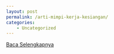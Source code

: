 ```yaml
---
layout: post
permalink: /arti-mimpi-kerja-kesiangan/
categories:
    - Uncategorized
---
```


[Baca Selengkapnya](/05)